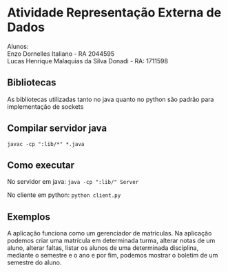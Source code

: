 
# Atividade Representação Externa de Dados

Alunos:  
Enzo Dornelles Italiano - RA 2044595  
Lucas Henrique Malaquias da Silva Donadi - RA: 1711598

## Bibliotecas
As bibliotecas utilizadas tanto no java quanto no python são padrão para implementação de sockets

## Compilar servidor java
`javac -cp ":lib/*" *.java`

## Como executar
No servidor em java:
`java -cp ":lib/" Server`

No cliente em python:
`python client.py`

## Exemplos
A aplicação funciona como um gerenciador de matrículas. Na aplicação podemos criar uma matrícula em determinada turma, alterar notas de um aluno, alterar faltas, listar os alunos de uma determinada disciplina, mediante o semestre e o ano e por fim, podemos mostrar o boletim de um semestre do aluno.
